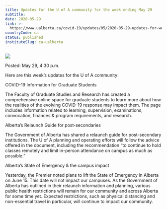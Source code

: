 ```yaml
---
title: Updates for the U of A community for the week ending May 29
subtitle: 
date: 2020-05-29
link: >-
  https://www.ualberta.ca/covid-19/updates/05/2020-05-29-updates-for-week-ending-may-29.html
countryCode: ca
status: published
instituteSlug: ca-ualberta
---
```

![](https://www.ualberta.ca/covid-19/)

Posted: May 29, 4:30 p.m.

Here are this week’s updates for the U of A community:

COVID-19 Information for Graduate Students

The Faculty of Graduate Studies and Research has created a comprehensive online space for graduate students to learn more about how the realities of the evolving COVID-19 response may impact them. The page includes information related to learning, supervision, examinations, convocation, finances & program requirements, and research.

Alberta’s Relaunch Guide for post-secondaries

The Government of Alberta has shared a relaunch guide for post-secondary institutions. The U of A planning and operating efforts will follow the advice offered in the document, including the recommendation “to continue to hold classes remotely and limit in-person attendance on campus as much as possible.”

Alberta’s State of Emergency & the campus impact

Yesterday, the Premier noted plans to lift the State of Emergency in Alberta on June 15. This date will not impact our campuses. As the Government of Alberta has outlined in their relaunch information and planning, various public health restrictions will remain for our community and across Alberta for some time yet. Expected restrictions, such as physical distancing and non-essential travel in particular, will continue to impact our community.